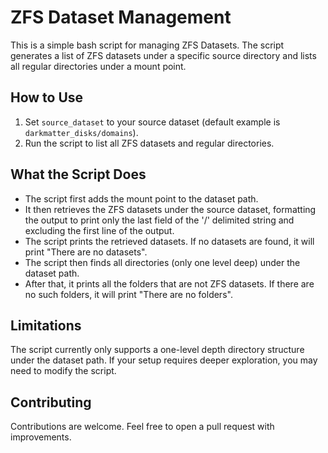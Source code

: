 # ZFS Dataset Management

This is a simple bash script for managing ZFS Datasets. The script generates a list of ZFS datasets under a specific source directory and lists all regular directories under a mount point.

## How to Use

1. Set `source_dataset` to your source dataset (default example is `darkmatter_disks/domains`).
2. Run the script to list all ZFS datasets and regular directories.

## What the Script Does

- The script first adds the mount point to the dataset path.
- It then retrieves the ZFS datasets under the source dataset, formatting the output to print only the last field of the '/' delimited string and excluding the first line of the output.
- The script prints the retrieved datasets. If no datasets are found, it will print "There are no datasets".
- The script then finds all directories (only one level deep) under the dataset path.
- After that, it prints all the folders that are not ZFS datasets. If there are no such folders, it will print "There are no folders".

## Limitations

The script currently only supports a one-level depth directory structure under the dataset path. If your setup requires deeper exploration, you may need to modify the script.

## Contributing

Contributions are welcome. Feel free to open a pull request with improvements.
